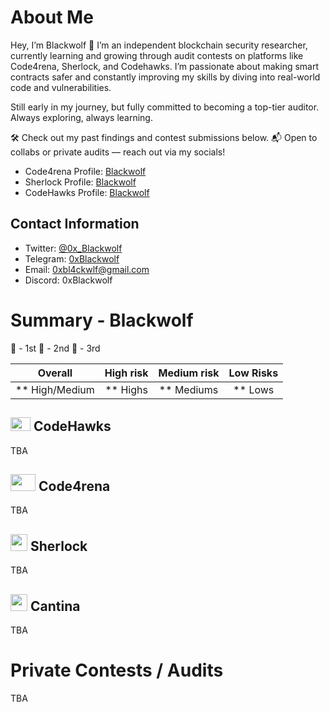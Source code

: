 # About Me

Hey, I’m Blackwolf 👋
I’m an independent blockchain security researcher, currently learning and growing through audit contests on platforms like Code4rena, Sherlock, and Codehawks. I’m passionate about making smart contracts safer and constantly improving my skills by diving into real-world code and vulnerabilities.

Still early in my journey, but fully committed to becoming a top-tier auditor. Always exploring, always learning.

🛠️ Check out my past findings and contest submissions below.
📬 Open to collabs or private audits — reach out via my socials!

- Code4rena Profile: [Blackwolf](https://code4rena.com/)
- Sherlock Profile: [Blackwolf](https://audits.sherlock.xyz/watson/)
- CodeHawks Profile: [Blackwolf](https://profiles.cyfrin.io/u/0xblackwolf)

## Contact Information

- Twitter: [@0x_Blackwolf](https://twitter.com/@0x_Blackwolf)
- Telegram: [0xBlackwolf](https://t.me/Blackwolf0x)
- Email: [0xbl4ckwlf@gmail.com](0xbl4ckwlf@gmail.com)
- Discord: 0xBlackwolf

# Summary - Blackwolf

🥇 - 1st
🥈 - 2nd
🥉 - 3rd

|    Overall     | High risk | Medium risk | Low Risks |
| :------------: | :-------: | :---------: | :-------: |
| ** High/Medium | ** Highs  | ** Mediums  |  ** Lows  |

## <img src="https://res.cloudinary.com/droqoz7lg/image/upload/v1689080263/snhkgvtsidryjdtx0pce.png" width=32 height=22> CodeHawks
TBA

## <img src="https://code4rena.com/images/c4-logo-icon.svg" width=40 height=27> Code4rena
TBA

## <img src="https://www.google.com/s2/favicons?sz=64&domain_url=https://audits.sherlock.xyz/" width=27 height=27> Sherlock
TBA

## <img src="https://www.google.com/s2/favicons?sz=64&domain_url=https://cantina.xyz/" width=27 height=27> Cantina
TBA

# Private Contests / Audits
TBA

<!---
0xbl4ckwlf/0xbl4ckwlf is a ✨ special ✨ repository because its `README.md` (this file) appears on your GitHub profile.
You can click the Preview link to take a look at your changes.
--->
